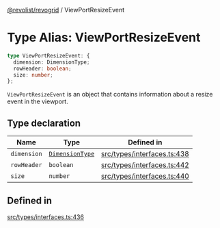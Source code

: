 [@revolist/revogrid](README.md) / ViewPortResizeEvent

# Type Alias: ViewPortResizeEvent

```ts
type ViewPortResizeEvent: {
  dimension: DimensionType;
  rowHeader: boolean;
  size: number;
};
```

`ViewPortResizeEvent` is an object that contains information about a resize
event in the viewport.

## Type declaration

| Name | Type | Defined in |
| ------ | ------ | ------ |
| `dimension` | [`DimensionType`](TypeAlias.DimensionType.md) | [src/types/interfaces.ts:438](https://github.com/revolist/revogrid/blob/52c8861ed92574ba1d5817b32afec294ddb1f986/src/types/interfaces.ts#L438) |
| `rowHeader` | `boolean` | [src/types/interfaces.ts:442](https://github.com/revolist/revogrid/blob/52c8861ed92574ba1d5817b32afec294ddb1f986/src/types/interfaces.ts#L442) |
| `size` | `number` | [src/types/interfaces.ts:440](https://github.com/revolist/revogrid/blob/52c8861ed92574ba1d5817b32afec294ddb1f986/src/types/interfaces.ts#L440) |

## Defined in

[src/types/interfaces.ts:436](https://github.com/revolist/revogrid/blob/52c8861ed92574ba1d5817b32afec294ddb1f986/src/types/interfaces.ts#L436)
